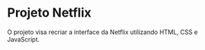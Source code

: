 # Projeto Netflix

O projeto visa recriar a interface da Netflix utilizando HTML, CSS e JavaScript.
